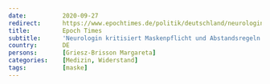 ```yaml
---
date:          2020-09-27
redirect:      https://www.epochtimes.de/politik/deutschland/neurologin-margareta-griesz-brisson-kritisiert-maskenpflicht-kindern-und-jugendlichen-den-sauerstoff-zu-rauben-ist-kriminell-a3344105.html
title:         Epoch Times
subtitle:      'Neurologin kritisiert Maskenpflicht und Abstandsregeln: „Menschenverachtend und kriminell"'
country:       DE
persons:       [Griesz-Brisson Margareta]
categories:    [Medizin, Widerstand]
tags:          [maske]
---
```

